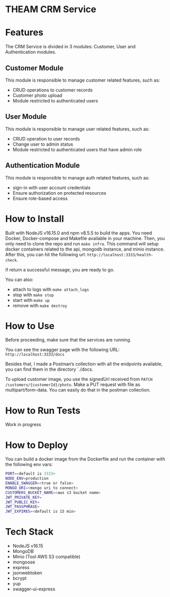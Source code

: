# THEAM CRM Service

# Features

The CRM Service is divided in 3 modules: Customer, User and Authentication modules.

## Customer Module

This module is responsible to manage customer related features, such as:

- CRUD operations to customer records
- Customer photo upload
- Module restricted to authenticated users

## User Module

This module is responsible to manage user related features, such as:

- CRUD operation to user records
- Change user to admin status
- Module restricted to authenticated users that have admin role

## Authentication Module

This module is responsible to manage auth related features, such as:

- sign-in with user account credentials
- Ensure authorization on protected resources
- Ensure role-based access

# How to Install

Built with NodeJS v16.15.0 and npm v8.5.5 to build the apps. You need Docker, Docker-compose and Makefile available in your machine. Then, you only need to clone the repo and run `make infra`. This command will setup docker containers related to the api, mongodb instance, and minio instance. After this, you can hit the following url:  `http://localhost:3333/health-check`. 

if return a successful message, you are ready to go.

You can also:
- attach to logs with `make attach_logs`
- stop with `make stop`
- start with `make up`
- remove with `make destroy`

# How to Use

Before proceeding, make sure that the services are running.

You can see the swagger page with the following URL: `http://localhost:3333/docs`

Besides that, I made a Postman’s collection with all the endpoints available, you can find them in the directory `./docs.

To upload customer image, you use the signedUrl received from `PATCH /customers/{customerId}/photo`. Make a PUT request with file as multipart/form-data. You can easily do that in the postman collection.



# How to Run Tests

Work in progress

# How to Deploy

You can build a docker image from the Dockerfile and run the container with the following env vars:
```bash
PORT=<default is 3333>
NODE_ENV=production
ENABLE_SWAGGER=<true or false>
MONGO_URI=<mongo uri to connect>
CUSTOMERS_BUCKET_NAME=<aws s3 bucket name>
JWT_PRIVATE_KEY=
JWT_PUBLIC_KEY=
JWT_PASSPHRASE=
JWT_EXPIRES=<default is 15 min>
```

# Tech Stack

- NodeJS v16.15
- MongoDB
- Minio (Tool AWS S3 compatible)
- mongoose
- express
- jsonwebtoken
- bcrypt
- yup
- swagger-ui-express